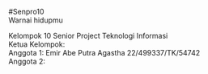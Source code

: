 #Senpro10  
Warnai hidupmu  
  
Kelompok 10 Senior Project Teknologi Informasi  
Ketua Kelompok:  
Anggota 1: Emir Abe Putra Agastha  22/499337/TK/54742  
Anggota 2:  
